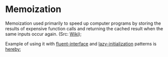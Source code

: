 # Memoization

Memoization used primarily to speed up computer programs by storing the results of expensive function calls and returning the cached result when the same inputs occur again. (Src: [Wiki](https://en.wikipedia.org/wiki/Memoization));

Example of using it with [fluent-interface](https://github.com/ned4ded/snippets/tree/master/patterns/fluent-interface) and [lazy-initialization](https://github.com/ned4ded/snippets/tree/master/patterns/lazy-initialization) patterns is [hereby](./combo/fluent-interface.js);
